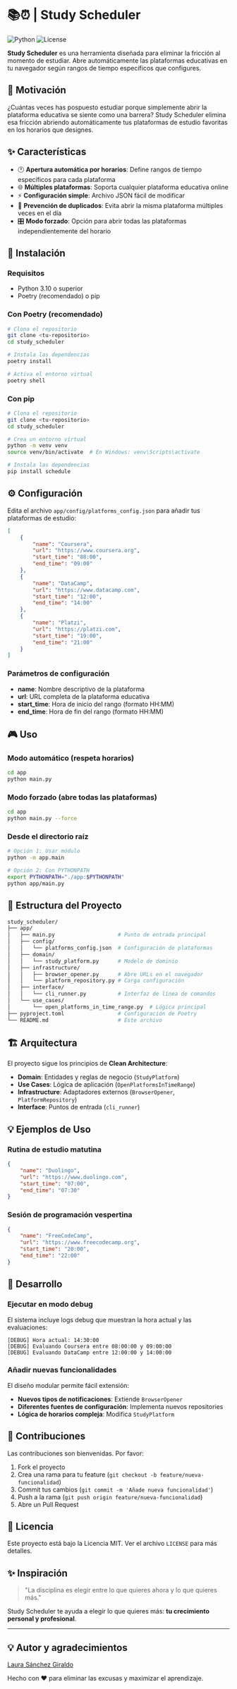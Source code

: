 # 📚⏰ | Study Scheduler

![Python](https://img.shields.io/badge/python-v3.10+-blue.svg)
![License](https://img.shields.io/badge/license-MIT-green.svg)

**Study Scheduler** es una herramienta diseñada para eliminar la fricción al momento de estudiar. Abre automáticamente las plataformas educativas en tu navegador según rangos de tiempo específicos que configures.

## 🎯 Motivación

¿Cuántas veces has pospuesto estudiar porque simplemente abrir la plataforma educativa se siente como una barrera? Study Scheduler elimina esa fricción abriendo automáticamente tus plataformas de estudio favoritas en los horarios que designes.

## ✨ Características

- 🕐 **Apertura automática por horarios**: Define rangos de tiempo específicos para cada plataforma
- 🌐 **Múltiples plataformas**: Soporta cualquier plataforma educativa online
- ⚡ **Configuración simple**: Archivo JSON fácil de modificar
- 🔄 **Prevención de duplicados**: Evita abrir la misma plataforma múltiples veces en el día
- 🎛️ **Modo forzado**: Opción para abrir todas las plataformas independientemente del horario

## 🚀 Instalación

### Requisitos

- Python 3.10 o superior
- Poetry (recomendado) o pip

### Con Poetry (recomendado)

```bash
# Clona el repositorio
git clone <tu-repositorio>
cd study_scheduler

# Instala las dependencias
poetry install

# Activa el entorno virtual
poetry shell
```

### Con pip

```bash
# Clona el repositorio
git clone <tu-repositorio>
cd study_scheduler

# Crea un entorno virtual
python -m venv venv
source venv/bin/activate  # En Windows: venv\Scripts\activate

# Instala las dependencias
pip install schedule
```

## ⚙️ Configuración

Edita el archivo `app/config/platforms_config.json` para añadir tus plataformas de estudio:

```json
[
    {
        "name": "Coursera",
        "url": "https://www.coursera.org",
        "start_time": "08:00",
        "end_time": "09:00"
    },
    {
        "name": "DataCamp",
        "url": "https://www.datacamp.com",
        "start_time": "12:00",
        "end_time": "14:00"
    },
    {
        "name": "Platzi",
        "url": "https://platzi.com",
        "start_time": "19:00",
        "end_time": "21:00"
    }
]
```

### Parámetros de configuración

- **name**: Nombre descriptivo de la plataforma
- **url**: URL completa de la plataforma educativa
- **start_time**: Hora de inicio del rango (formato HH:MM)
- **end_time**: Hora de fin del rango (formato HH:MM)

## 🎮 Uso

### Modo automático (respeta horarios)

```bash
cd app
python main.py
```

### Modo forzado (abre todas las plataformas)

```bash
cd app
python main.py --force
```

### Desde el directorio raíz

```bash
# Opción 1: Usar módulo
python -m app.main

# Opción 2: Con PYTHONPATH
export PYTHONPATH="./app:$PYTHONPATH"
python app/main.py
```

## 📁 Estructura del Proyecto

```bash
study_scheduler/
├── app/
│   ├── main.py                    # Punto de entrada principal
│   ├── config/
│   │   └── platforms_config.json  # Configuración de plataformas
│   ├── domain/
│   │   └── study_platform.py      # Modelo de dominio
│   ├── infrastructure/
│   │   ├── browser_opener.py      # Abre URLs en el navegador
│   │   └── platform_repository.py # Carga configuración
│   ├── interface/
│   │   └── cli_runner.py          # Interfaz de línea de comandos
│   └── use_cases/
│       └── open_platforms_in_time_range.py  # Lógica principal
├── pyproject.toml                 # Configuración de Poetry
└── README.md                      # Este archivo
```

## 🏗️ Arquitectura

El proyecto sigue los principios de **Clean Architecture**:

- **Domain**: Entidades y reglas de negocio (`StudyPlatform`)
- **Use Cases**: Lógica de aplicación (`OpenPlatformsInTimeRange`)
- **Infrastructure**: Adaptadores externos (`BrowserOpener`, `PlatformRepository`)
- **Interface**: Puntos de entrada (`cli_runner`)

## 💡 Ejemplos de Uso

### Rutina de estudio matutina

```json
{
    "name": "Duolingo",
    "url": "https://www.duolingo.com",
    "start_time": "07:00",
    "end_time": "07:30"
}
```

### Sesión de programación vespertina

```json
{
    "name": "FreeCodeCamp",
    "url": "https://www.freecodecamp.org",
    "start_time": "20:00",
    "end_time": "22:00"
}
```

## 🔧 Desarrollo

### Ejecutar en modo debug

El sistema incluye logs debug que muestran la hora actual y las evaluaciones:

```text
[DEBUG] Hora actual: 14:30:00
[DEBUG] Evaluando Coursera entre 08:00:00 y 09:00:00
[DEBUG] Evaluando DataCamp entre 12:00:00 y 14:00:00
```

### Añadir nuevas funcionalidades

El diseño modular permite fácil extensión:

- **Nuevos tipos de notificaciones**: Extiende `BrowserOpener`
- **Diferentes fuentes de configuración**: Implementa nuevos repositories
- **Lógica de horarios compleja**: Modifica `StudyPlatform`

## 🤝 Contribuciones

Las contribuciones son bienvenidas. Por favor:

1. Fork el proyecto
2. Crea una rama para tu feature (`git checkout -b feature/nueva-funcionalidad`)
3. Commit tus cambios (`git commit -m 'Añade nueva funcionalidad'`)
4. Push a la rama (`git push origin feature/nueva-funcionalidad`)
5. Abre un Pull Request

## 📄 Licencia

Este proyecto está bajo la Licencia MIT. Ver el archivo `LICENSE` para más detalles.

## ✨ Inspiración

> "La disciplina es elegir entre lo que quieres ahora y lo que quieres más."

Study Scheduler te ayuda a elegir lo que quieres más: **tu crecimiento personal y profesional**.

---

## 💡 Autor y agradecimientos

[Laura Sánchez Giraldo](https://laurasanchezgiraldo.com/)  

Hecho con ❤️ para eliminar las excusas y maximizar el aprendizaje.
